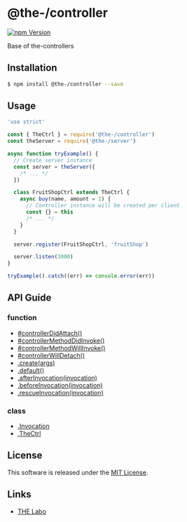 @the-/controller
==========

<!---
This file is generated by the-tmpl. Do not update manually.
--->

<!-- Badge Start -->
<a name="badges"></a>

[![npm Version][bd_npm_shield_url]][bd_npm_url]

[bd_repo_url]: https://github.com/the-labo/the
[bd_travis_url]: http://travis-ci.org/the-labo/the
[bd_travis_shield_url]: http://img.shields.io/travis/the-labo/the.svg?style=flat
[bd_travis_com_url]: http://travis-ci.com/the-labo/the
[bd_travis_com_shield_url]: https://api.travis-ci.com/the-labo/the.svg?token=
[bd_license_url]: https://github.com/the-labo/the/blob/master/LICENSE
[bd_npm_url]: http://www.npmjs.org/package/@the-/controller
[bd_npm_shield_url]: http://img.shields.io/npm/v/@the-/controller.svg?style=flat
[bd_standard_url]: http://standardjs.com/
[bd_standard_shield_url]: https://img.shields.io/badge/code%20style-standard-brightgreen.svg

<!-- Badge End -->


<!-- Description Start -->
<a name="description"></a>

Base of the-controllers

<!-- Description End -->


<!-- Overview Start -->
<a name="overview"></a>




<!-- Overview End -->


<!-- Sections Start -->
<a name="sections"></a>

<!-- Section from "doc/readme/01.Installation.md.hbs" Start -->

<a name="section-doc-readme-01-installation-md"></a>

Installation
-----

```bash
$ npm install @the-/controller --save
```


<!-- Section from "doc/readme/01.Installation.md.hbs" End -->

<!-- Section from "doc/readme/02.Usage.md.hbs" Start -->

<a name="section-doc-readme-02-usage-md"></a>

Usage
---------

```javascript
'use strict'

const { TheCtrl } = require('@the-/controller')
const theServer = require('@the-/server')

async function tryExample() {
  // Create server instance
  const server = theServer({
    /* ... */
  })

  class FruitShopCtrl extends TheCtrl {
    async buy(name, amount = 1) {
      // Controller instance will be created per client
      const {} = this
      /* ... */
    }
  }

  server.register(FruitShopCtrl, 'fruitShop')

  server.listen(3000)
}

tryExample().catch((err) => console.error(err))

```


<!-- Section from "doc/readme/02.Usage.md.hbs" End -->


<!-- Sections Start -->

<a name="api"></a>

## API Guide

### function
- [#controllerDidAttach()](./doc/api/api.md#module_@the-/controller.TheCtrl#controllerDidAttach)
- [#controllerMethodDidInvoke()](./doc/api/api.md#module_@the-/controller.TheCtrl#controllerMethodDidInvoke)
- [#controllerMethodWillInvoke()](./doc/api/api.md#module_@the-/controller.TheCtrl#controllerMethodWillInvoke)
- [#controllerWillDetach()](./doc/api/api.md#module_@the-/controller.TheCtrl#controllerWillDetach)
- [.create(args)](./doc/api/api.md#module_@the-/controller.create)
- [.default()](./doc/api/api.md#module_@the-/controller.default)
- [.afterInvocation(invocation)](./doc/api/api.md#module_@the-/controller.TheCtrl.afterInvocation)
- [.beforeInvocation(invocation)](./doc/api/api.md#module_@the-/controller.TheCtrl.beforeInvocation)
- [.rescueInvocation(invocation)](./doc/api/api.md#module_@the-/controller.TheCtrl.rescueInvocation)
### class
- [.Invocation](./doc/api/api.md#module_@the-/controller.Invocation)
- [.TheCtrl](./doc/api/api.md#module_@the-/controller.TheCtrl)

<!-- LICENSE Start -->
<a name="license"></a>

License
-------
This software is released under the [MIT License](https://github.com/the-labo/the/blob/master/LICENSE).

<!-- LICENSE End -->


<!-- Links Start -->
<a name="links"></a>

Links
------

+ [THE Labo][the_labo_url]

[the_labo_url]: https://github.com/the-labo

<!-- Links End -->
